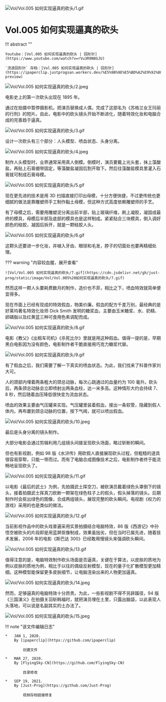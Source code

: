 
![Vol/Vol.005 如何实现逼真的砍头/1.gif](https://cdn.jsdelivr.net/gh/just-prog/static/image/Vol/Vol.005%20如何实现逼真的砍头/1.gif)

# Vol.005 如何实现逼真的砍头

!!! abstract ""

	Youtube：[Vol.005 如何实现逼真的砍头 | 回形针](https://www.youtube.com/watch?v=rVu3R9N8GJU)

	`流浪回形针` 存档：[Vol.005 如何实现逼真的砍头 | 回形针](https://ipaperclip.justprogsan.workers.dev/%E5%9B%9E%E5%BD%A2%E9%92%88PaperClip/%E5%B8%B8%E8%A7%84Vol/Vol.005%20%E5%A6%82%E4%BD%95%E5%AE%9E%E7%8E%B0%E9%80%BC%E7%9C%9F%E7%9A%84%E7%A0%8D%E5%A4%B4%EF%BD%9C%E5%9B%9E%E5%BD%A2%E9%92%88.mp4?preview)

![Vol/Vol.005 如何实现逼真的砍头/2.jpeg](https://cdn.jsdelivr.net/gh/just-prog/static/image/Vol/Vol.005%20如何实现逼真的砍头/2.jpeg)

电影史上的第一次砍头出现在 1895 年。

通过在拍摄中暂停摄影机，把演员替换成人偶，完成了这部名为《苏格兰女王玛丽的行刑》的短片。自此，电影中的砍头镜头开始不断进化，随着特效化妆和电脑合成的完善趋于逼真。

![Vol/Vol.005 如何实现逼真的砍头/3.gif](https://cdn.jsdelivr.net/gh/just-prog/static/image/Vol/Vol.005%20如何实现逼真的砍头/3.gif)

设计一次砍头有三个部分：人头模型、喷血状态、头身分离。

![Vol/Vol.005 如何实现逼真的砍头/4.jpeg](https://cdn.jsdelivr.net/gh/just-prog/static/image/Vol/Vol.005%20如何实现逼真的砍头/4.jpeg)

制作人头模型时，业界通常采用真人倒模。倒模时，演员要戴上光头套，抹上藻酸盐，再贴上石膏绷带固定，等藻酸盐凝固后割开取下。然后往藻酸盐模具里灌入石膏就可制成石膏母模。

![Vol/Vol.005 如何实现逼真的砍头/5.gif](https://cdn.jsdelivr.net/gh/just-prog/static/image/Vol/Vol.005%20如何实现逼真的砍头/5.gif)

现在更先进的技术是用 3D 扫描直接打印出母模，十分方便快捷，不过更传统也更细腻的做法是靠雕塑师手工制作黏土母模，但这种方式高度依赖雕塑师的手艺。

有了母模之后，需要用雕塑泥分离出前半部，贴上玻璃纤维，刷上凝胶，凝固成最终的模具，母模后半部及底部的模具也是这样制成。紧紧贴合三块模具，倒入调好颜色的硅胶，凝固后拆开，就是一颗硅胶人头。

![Vol/Vol.005 如何实现逼真的砍头/6.gif](https://cdn.jsdelivr.net/gh/just-prog/static/image/Vol/Vol.005%20如何实现逼真的砍头/6.gif)

这颗头还要进一步化妆，并植入牙齿、眼球和毛发，脖子的切面处也要再精细处理。

??? warning "内容较血腥，展开查看"

	![Vol/Vol.005 如何实现逼真的砍头/7.gif](https://cdn.jsdelivr.net/gh/just-prog/static/image/Vol/Vol.005%20如何实现逼真的砍头/7.gif)

然而这样一颗人头要耗费数月的制作，造价也不菲，相比之下，喷血特效就简单便宜得多。

现在市面上已经有现成的特效假血，物美价廉。假血的配方千差万别，最经典的是好莱坞著名特效化妆师 Dick Smith 发明的糖浆血，主要由玉米糖浆、水、奶精、卵磷脂以及红黄蓝三种可食用色素调配而成。

![Vol/Vol.005 如何实现逼真的砍头/8.gif](https://cdn.jsdelivr.net/gh/just-prog/static/image/Vol/Vol.005%20如何实现逼真的砍头/8.gif)

电影《教父》《出租车司机》《杀死比尔》里就是用这种假血。值得一提的是，早期黑白电影因为没有颜色，电影制作者干脆直接用巧克力糖浆代替。

![Vol/Vol.005 如何实现逼真的砍头/9.gif](https://cdn.jsdelivr.net/gh/just-prog/static/image/Vol/Vol.005%20如何实现逼真的砍头/9.gif)

有了假血之后，我们需要了解一下真实的喷血状态。为此，我们找来了科普作家刘大可。

人的颈部内埋着两条粗大的颈总动脉，每次心跳通过的血量约为 100 毫升。砍头后，两条颈总动脉会立即喷射出两条血柱，达一米多高。这种情形大约会持续 7、8 秒，然后随着血压降低很快变为流血状态。

喷血的效果主要由气压罐来实现。气压罐里装着假血，接出一条软管，隐藏到假人体内，再布置到颈总动脉的位置，按下气阀，就可以喷出假血。

![Vol/Vol.005 如何实现逼真的砍头/10.jpeg](https://cdn.jsdelivr.net/gh/just-prog/static/image/Vol/Vol.005%20如何实现逼真的砍头/10.jpeg)

最后是头身分离的镜头制作。

大部分电影会通过剪辑利用几组镜头间接呈现砍头场面，略过斩断的瞬间。

但也有影视剧，例如 98 版《水浒传》用砍假人直接展现砍头过程，但粗糙的道具很容易穿帮，只能一带而过。而有了电脑合成图像技术之后，电影制作者终于能流畅地呈现砍头了。

![Vol/Vol.005 如何实现逼真的砍头/11.gif](https://cdn.jsdelivr.net/gh/just-prog/static/image/Vol/Vol.005%20如何实现逼真的砍头/11.gif)

以电影《最后的武士》为例，先拍摄武士挥空刀，被砍演员戴着绿色头罩倒下的镜头，接着拍摄武士挥真刀砍断一颗架在绿色柱子上的假头，假头掉落的镜头。后期制作时会抠出绿色的图像，合成两组镜头，展现完整的砍头瞬间。电视剧《权力的游戏》采用的也是类似的做法。

![Vol/Vol.005 如何实现逼真的砍头/12.gif](https://cdn.jsdelivr.net/gh/just-prog/static/image/Vol/Vol.005%20如何实现逼真的砍头/12.gif)

当前影视作品中的砍头戏普遍采用实景拍摄结合电脑特效，86 版《西游记》中孙悟空被砍头的片段即是用蓝屏抠像制成，效果虽拙劣，但在当时已属先进，随着技术发展，2006 年的电影《斯巴达 300》已经敢用慢镜头来强调砍头瞬间。

![Vol/Vol.005 如何实现逼真的砍头/13.gif](https://cdn.jsdelivr.net/gh/just-prog/static/image/Vol/Vol.005%20如何实现逼真的砍头/13.gif)

值得注意的是，电脑特效制作砍头场面是否逼真，关键在于算法，以皮肤的质地为例以皮肤的质地为例，相比于以往的偶级反射模型，现在的量子化扩散模型更加精细。这种模型能保留更多皮肤细节，让电脑渲染出来的人物更加逼真。

![Vol/Vol.005 如何实现逼真的砍头/14.jpeg](https://cdn.jsdelivr.net/gh/just-prog/static/image/Vol/Vol.005%20如何实现逼真的砍头/14.jpeg)

然而，足够逼真的电脑特效十分昂贵。为此，一些影视剧不得不另辟蹊径，94 版《三国演义》在拍摄关羽斩韩福时，就把演员埋在土里，只露出脑袋，以此表现人头落地，可以说是名副其实的土办法了。

![Vol/Vol.005 如何实现逼真的砍头/15.jpeg](https://cdn.jsdelivr.net/gh/just-prog/static/image/Vol/Vol.005%20如何实现逼真的砍头/15.jpeg)

!!! note "该文件编辑日志"

	*	JAN 1, 2020.
		By [ipaperclip](https://github.com/ipaperclip)

			创建文件
	
	*   MAR 27, 2020.
	    By [FlyingSky-CN](https://github.com/FlyingSky-CN)
	
	        目录修改
	
	*	SEP 19, 2021.
		By [Just-Prog](https://github.com/Just-Prog)

			视频存档链接修复
